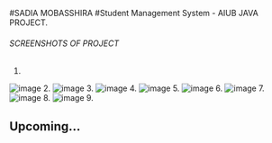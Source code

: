 #SADIA MOBASSHIRA
#Student Management System - AIUB JAVA PROJECT.
###### SCREENSHOTS OF PROJECT
1.
![image](https://user-images.githubusercontent.com/120294560/206921447-a4db3203-f474-4530-a09a-54a9141ad84d.png)
2.
![image](https://user-images.githubusercontent.com/120294560/206921546-f994ac88-a0ac-4781-b4a7-7ac40f30b10b.png)
3.
![image](https://user-images.githubusercontent.com/120294560/206921559-795d7f30-2f61-42a8-abb8-7e6158ae3cf9.png)
4.
![image](https://user-images.githubusercontent.com/120294560/206921565-018e1604-8b8d-4349-a98f-4fc194704237.png)
5.
![image](https://user-images.githubusercontent.com/120294560/206921617-cdf6d269-6358-4c94-bb86-e514966619fb.png)
6.
![image](https://user-images.githubusercontent.com/120294560/206921624-48d28a80-5ccb-469a-be80-9ac65476bc22.png)
7.
![image](https://user-images.githubusercontent.com/120294560/206921633-696592fc-bee2-4390-b5e9-ba6136aad8e5.png)
8.
![image](https://user-images.githubusercontent.com/120294560/206921643-f44f7972-f732-4721-adee-4f4d6b20ccaa.png)
9.
## Upcoming...
